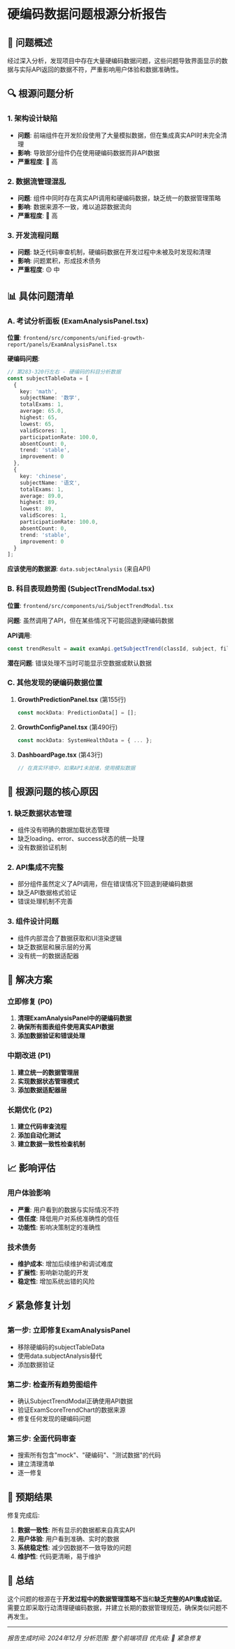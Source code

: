 # 硬编码数据问题根源分析报告

## 🚨 问题概述

经过深入分析，发现项目中存在大量硬编码数据问题，这些问题导致界面显示的数据与实际API返回的数据不符，严重影响用户体验和数据准确性。

## 🔍 根源问题分析

### 1. **架构设计缺陷**
- **问题**: 前端组件在开发阶段使用了大量模拟数据，但在集成真实API时未完全清理
- **影响**: 导致部分组件仍在使用硬编码数据而非API数据
- **严重程度**: 🔴 高

### 2. **数据流管理混乱**
- **问题**: 组件中同时存在真实API调用和硬编码数据，缺乏统一的数据管理策略
- **影响**: 数据来源不一致，难以追踪数据流向
- **严重程度**: 🔴 高

### 3. **开发流程问题**
- **问题**: 缺乏代码审查机制，硬编码数据在开发过程中未被及时发现和清理
- **影响**: 问题累积，形成技术债务
- **严重程度**: 🟡 中

## 📊 具体问题清单

### A. 考试分析面板 (ExamAnalysisPanel.tsx)
**位置**: `frontend/src/components/unified-growth-report/panels/ExamAnalysisPanel.tsx`

**硬编码问题**:
```typescript
// 第283-320行左右 - 硬编码的科目分析数据
const subjectTableData = [
  {
    key: 'math',
    subjectName: '数学',
    totalExams: 1,
    average: 65.0,
    highest: 65,
    lowest: 65,
    validScores: 1,
    participationRate: 100.0,
    absentCount: 0,
    trend: 'stable',
    improvement: 0
  },
  {
    key: 'chinese', 
    subjectName: '语文',
    totalExams: 1,
    average: 89.0,
    highest: 89,
    lowest: 89,
    validScores: 1,
    participationRate: 100.0,
    absentCount: 0,
    trend: 'stable',
    improvement: 0
  }
];
```

**应该使用的数据源**: `data.subjectAnalysis` (来自API)

### B. 科目表现趋势图 (SubjectTrendModal.tsx)
**位置**: `frontend/src/components/ui/SubjectTrendModal.tsx`

**问题**: 虽然调用了API，但在某些情况下可能回退到硬编码数据

**API调用**: 
```typescript
const trendResult = await examApi.getSubjectTrend(classId, subject, filters);
```

**潜在问题**: 错误处理不当时可能显示空数据或默认数据

### C. 其他发现的硬编码数据位置

1. **GrowthPredictionPanel.tsx** (第155行)
   ```typescript
   const mockData: PredictionData[] = [];
   ```

2. **GrowthConfigPanel.tsx** (第490行)
   ```typescript
   const mockData: SystemHealthData = { ... };
   ```

3. **DashboardPage.tsx** (第43行)
   ```typescript
   // 在真实环境中，如果API未就绪，使用模拟数据
   ```

## 🎯 根源问题的核心原因

### 1. **缺乏数据状态管理**
- 组件没有明确的数据加载状态管理
- 缺乏loading、error、success状态的统一处理
- 没有数据验证机制

### 2. **API集成不完整**
- 部分组件虽然定义了API调用，但在错误情况下回退到硬编码数据
- 缺乏API数据格式验证
- 错误处理机制不完善

### 3. **组件设计问题**
- 组件内部混合了数据获取和UI渲染逻辑
- 缺乏数据层和展示层的分离
- 没有统一的数据适配器

## 🔧 解决方案

### 立即修复 (P0)
1. **清理ExamAnalysisPanel中的硬编码数据**
2. **确保所有图表组件使用真实API数据**
3. **添加数据验证和错误处理**

### 中期改进 (P1)
1. **建立统一的数据管理层**
2. **实现数据状态管理模式**
3. **添加数据适配器层**

### 长期优化 (P2)
1. **建立代码审查流程**
2. **添加自动化测试**
3. **建立数据一致性检查机制**

## 📈 影响评估

### 用户体验影响
- **严重**: 用户看到的数据与实际情况不符
- **信任度**: 降低用户对系统准确性的信任
- **功能性**: 影响决策制定的准确性

### 技术债务
- **维护成本**: 增加后续维护和调试难度
- **扩展性**: 影响新功能的开发
- **稳定性**: 增加系统出错的风险

## ⚡ 紧急修复计划

### 第一步: 立即修复ExamAnalysisPanel
- 移除硬编码的subjectTableData
- 使用data.subjectAnalysis替代
- 添加数据验证

### 第二步: 检查所有趋势图组件
- 确认SubjectTrendModal正确使用API数据
- 验证ExamScoreTrendChart的数据来源
- 修复任何发现的硬编码问题

### 第三步: 全面代码审查
- 搜索所有包含"mock"、"硬编码"、"测试数据"的代码
- 建立清理清单
- 逐一修复

## 🎯 预期结果

修复完成后:
1. **数据一致性**: 所有显示的数据都来自真实API
2. **用户体验**: 用户看到准确、实时的数据
3. **系统稳定性**: 减少因数据不一致导致的问题
4. **维护性**: 代码更清晰，易于维护

## 📝 总结

这个问题的根源在于**开发过程中的数据管理策略不当**和**缺乏完整的API集成验证**。需要立即采取行动清理硬编码数据，并建立长期的数据管理规范，确保类似问题不再发生。

---
*报告生成时间: 2024年12月*
*分析范围: 整个前端项目*
*优先级: 🔴 紧急修复*